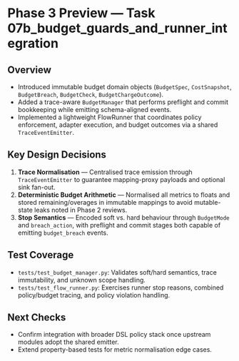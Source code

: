 # Phase 3 Preview — Task 07b_budget_guards_and_runner_integration

## Overview
- Introduced immutable budget domain objects (`BudgetSpec`, `CostSnapshot`, `BudgetBreach`, `BudgetCheck`, `BudgetChargeOutcome`).
- Added a trace-aware `BudgetManager` that performs preflight and commit bookkeeping while emitting schema-aligned events.
- Implemented a lightweight FlowRunner that coordinates policy enforcement, adapter execution, and budget outcomes via a shared `TraceEventEmitter`.

## Key Design Decisions
1. **Trace Normalisation** — Centralised trace emission through `TraceEventEmitter` to guarantee mapping-proxy payloads and optional sink fan-out.
2. **Deterministic Budget Arithmetic** — Normalised all metrics to floats and stored remaining/overages in immutable mappings to avoid mutable-state leaks noted in Phase 2 reviews.
3. **Stop Semantics** — Encoded soft vs. hard behaviour through `BudgetMode` and `breach_action`, with preflight and commit stages both capable of emitting `budget_breach` events.

## Test Coverage
- `tests/test_budget_manager.py`: Validates soft/hard semantics, trace immutability, and unknown scope handling.
- `tests/test_flow_runner.py`: Exercises runner stop reasons, combined policy/budget tracing, and policy violation handling.

## Next Checks
- Confirm integration with broader DSL policy stack once upstream modules adopt the shared emitter.
- Extend property-based tests for metric normalisation edge cases.
